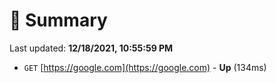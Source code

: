 # 📖 Summary
Last updated: **12/18/2021, 10:55:59 PM**

- `GET` [https://google.com](https://google.com) - **Up** (134ms)
